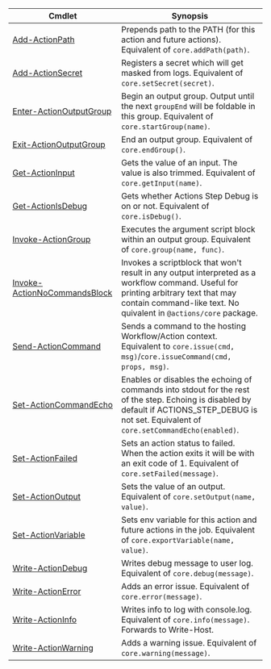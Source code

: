 | Cmdlet | Synopsis |
|-|-|
| [Add-ActionPath](Add-ActionPath.md) | Prepends path to the PATH (for this action and future actions). Equivalent of `core.addPath(path)`. |
| [Add-ActionSecret](Add-ActionSecret.md) | Registers a secret which will get masked from logs. Equivalent of `core.setSecret(secret)`. |
| [Enter-ActionOutputGroup](Enter-ActionOutputGroup.md) | Begin an output group. Output until the next `groupEnd` will be foldable in this group. Equivalent of `core.startGroup(name)`. |
| [Exit-ActionOutputGroup](Exit-ActionOutputGroup.md) | End an output group. Equivalent of `core.endGroup()`. |
| [Get-ActionInput](Get-ActionInput.md) | Gets the value of an input. The value is also trimmed. Equivalent of `core.getInput(name)`. |
| [Get-ActionIsDebug](Get-ActionIsDebug.md) | Gets whether Actions Step Debug is on or not. Equivalent of `core.isDebug()`. |
| [Invoke-ActionGroup](Invoke-ActionGroup.md) | Executes the argument script block within an output group. Equivalent of `core.group(name, func)`. |
| [Invoke-ActionNoCommandsBlock](Invoke-ActionNoCommandsBlock.md) | Invokes a scriptblock that won't result in any output interpreted as a workflow command. Useful for printing arbitrary text that may contain command-like text. No quivalent in `@actions/core` package. |
| [Send-ActionCommand](Send-ActionCommand.md) | Sends a command to the hosting Workflow/Action context. Equivalent to `core.issue(cmd, msg)`/`core.issueCommand(cmd, props, msg)`. |
| [Set-ActionCommandEcho](Set-ActionCommandEcho.md) | Enables or disables the echoing of commands into stdout for the rest of the step. Echoing is disabled by default if ACTIONS_STEP_DEBUG is not set. Equivalent of `core.setCommandEcho(enabled)`. |
| [Set-ActionFailed](Set-ActionFailed.md) | Sets an action status to failed. When the action exits it will be with an exit code of 1. Equivalent of `core.setFailed(message)`. |
| [Set-ActionOutput](Set-ActionOutput.md) | Sets the value of an output. Equivalent of `core.setOutput(name, value)`. |
| [Set-ActionVariable](Set-ActionVariable.md) | Sets env variable for this action and future actions in the job. Equivalent of `core.exportVariable(name, value)`. |
| [Write-ActionDebug](Write-ActionDebug.md) | Writes debug message to user log. Equivalent of `core.debug(message)`. |
| [Write-ActionError](Write-ActionError.md) | Adds an error issue. Equivalent of `core.error(message)`. |
| [Write-ActionInfo](Write-ActionInfo.md) | Writes info to log with console.log. Equivalent of `core.info(message)`. Forwards to Write-Host. |
| [Write-ActionWarning](Write-ActionWarning.md) | Adds a warning issue. Equivalent of `core.warning(message)`. |
